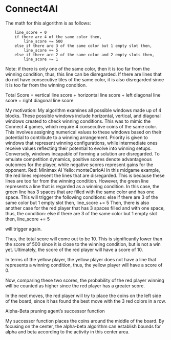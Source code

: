 # Connect4AI
The math for this algorithm is as follows:

        line_score = 0
        if there are 4 of the same color then,
            line_score += 500
        else if there are 3 of the same color but 1 empty slot then,
            line_score += 5
        else if there are 2 of the same color and 2 empty slots then,
            line_score += 1
	
Note: if there is only one of the same color, then it is too far from the winning condition, thus, this line can be disregarded. If there are lines that do not have consecutive tiles of the same color, it is also disregarded since it is too far from the winning condition.

Total Score = vertical line score + horizontal line score + left diagonal line score + right diagonal line score 

My motivation:
My algorithm examines all possible windows made up of 4 blocks. These possible windows include horizontal, vertical, and diagonal windows created to check winning conditions. This was to mimic the Connect 4 games, which require 4 consecutive coins of the same color. This involves assigning numerical values to these windows based on their potential to contribute to a winning arrangement. Priority is given to windows that represent winning configurations, while intermediate ones receive values reflecting their potential to evolve into winning setups. Conversely, windows incapable of forming a solution are disregarded. To emulate competition dynamics, positive scores denote advantageous outcomes for the player, while negative scores represent gains for the opponent.
Red: Minimax AI
Yello: monteCarloAI
In this midgame example, the red lines represent the lines that are disregarded. This is because these lines are too far from the winning condition. However, the green line represents a line that is regarded as a winning condition. In this case, the green line has 3 spaces that are filled with the same color and has one space. This will trigger the following conditions:
else if there are 3 of the same color but 1 empty slot then,
            line_score += 5
Then, there is also another case for the red player that has 3 spaces filled and with one space, thus, the condition:
else if there are 3 of the same color but 1 empty slot then,
            line_score += 5

will trigger again.


Thus, the total score will come out to be 10. This is significantly lower than the score of 500 since it is close to the winning condition, but is not a win yet. Ultimately, the score of the red player will have a score of 10.

In terms of the yellow player, the yellow player does not have a line that represents a winning condition, thus, the yellow player will have a score of 0.

Now, comparing these two scores, the probability of the red player winning will be counted as higher since the red player has a greater score.

In the next moves, the red player will try to place the coins on the left side of the board, since it has found the best move with the 3 red colors in a row.

Alpha-Beta pruning agent’s successor function

My successor function places the coins around the middle of the board. By focusing on the center, the alpha-beta algorithm can establish bounds for alpha and beta according to the activity in this center area. 
